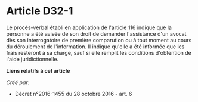 # Article D32-1

Le  procès-verbal établi en application de l'article 116 indique que la  personne a été avisée de son droit de demander
l'assistance d'un avocat  dès son interrogatoire de première comparution ou à tout moment au cours  du déroulement de
l'information. Il indique qu'elle a été informée que  les frais resteront à sa charge, sauf si elle remplit les conditions
d'obtention de l'aide juridictionnelle.

**Liens relatifs à cet article**

_Créé par_:

  - Décret n°2016-1455 du 28 octobre 2016 - art. 6
